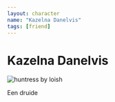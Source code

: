 ```yaml
---
layout: character
name: "Kazelna Danelvis"
tags: [friend]
---
```


# Kazelna Danelvis

![huntress by loish](https://images-wixmp-ed30a86b8c4ca887773594c2.wixmp.com/f/a0367442-a7cf-4b5e-9b2a-585e6d98ce8d/dahdbvl-8e309255-43ef-4f93-81b4-1f5ae167c9a9.png/v1/fill/w_692,h_1154,q_70,strp/huntress_by_loish_dahdbvl-pre.jpg?token=eyJ0eXAiOiJKV1QiLCJhbGciOiJIUzI1NiJ9.eyJzdWIiOiJ1cm46YXBwOjdlMGQxODg5ODIyNjQzNzNhNWYwZDQxNWVhMGQyNmUwIiwiaXNzIjoidXJuOmFwcDo3ZTBkMTg4OTgyMjY0MzczYTVmMGQ0MTVlYTBkMjZlMCIsIm9iaiI6W1t7ImhlaWdodCI6Ijw9MTE2NyIsInBhdGgiOiJcL2ZcL2EwMzY3NDQyLWE3Y2YtNGI1ZS05YjJhLTU4NWU2ZDk4Y2U4ZFwvZGFoZGJ2bC04ZTMwOTI1NS00M2VmLTRmOTMtODFiNC0xZjVhZTE2N2M5YTkucG5nIiwid2lkdGgiOiI8PTcwMCJ9XV0sImF1ZCI6WyJ1cm46c2VydmljZTppbWFnZS5vcGVyYXRpb25zIl19.vtyqfjomiFHf-RTZcIbNwJpPZSAN9MSoG4ZtTT6aoyo)

Een druide